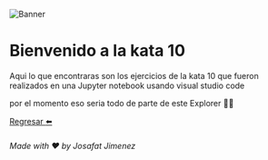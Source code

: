 ![Banner](https://github.com/JosafatJimenezB/KatasJosafatLaunchX/blob/main/extra/index.jpg)

# Bienvenido a la kata 10

Aqui lo que encontraras son los ejercicios de la kata 10 que fueron realizados en una Jupyter notebook usando visual studio code

por el momento eso seria todo de parte de este Explorer :man_astronaut:


[Regresar :arrow_left:](https://github.com/JosafatJimenezB/KatasJosafatLaunchX)


###### Made with :heart: by Josafat Jimenez
